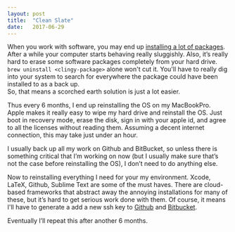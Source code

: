```yaml
---
layout: post
title:  "Clean Slate"
date:   2017-06-29
---
```


When you work with software, you may end up [installing a lot of packages](https://medium.com/friendship-dot-js/i-peeked-into-my-node-modules-directory-and-you-wont-believe-what-happened-next-b89f63d21558). 
After a while your computer starts behaving really sluggishly. 
Also, it’s really hard to erase some software packages completely from your hard drive.
`brew uninstall <clingy-package>` alone won't cut it. 
You'll have to really dig into your system to search for everywhere the 
package could have been installed to as a back up.  
So, that means a scorched earth solution is just a lot easier.
 
Thus every 6 months, I end up reinstalling the OS on my MacBookPro. 
Apple makes it really easy to wipe my hard drive and reinstall the OS. 
Just boot in recovery mode, erase the disk, sign in with your apple id, 
and agree to all the licenses without reading them. 
Assuming a decent internet connection, this may take just under an hour. 
 
I usually back up all my work on Github and BitBucket, 
so unless there is something critical that I’m working on now 
(but I usually make sure that’s not the case before reinstalling the OS), 
I don’t need to do anything else. 
 
Now to reinstalling everything I need for your my environment. Xcode, LaTeX, Github, Sublime Text are some of the must haves. There are cloud-based frameworks that abstract away the annoying installations for many of these, but it’s hard to get serious work done with them. 
Of course, it means I'll have to 
generate a add a new ssh key to 
[Github](https://help.github.com/articles/connecting-to-github-with-ssh/)
 and [Bitbucket](https://confluence.atlassian.com/bitbucket/set-up-ssh-for-git-728138079.html). 
 
Eventually I’ll repeat this after another 6 months. 

